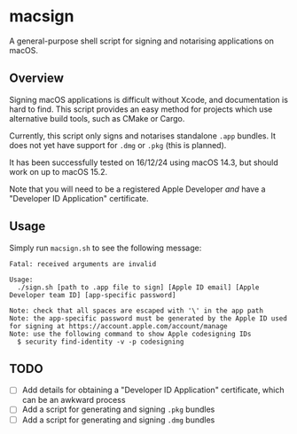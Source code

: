 # macsign

A general-purpose shell script for signing and notarising applications on macOS.

## Overview

Signing macOS applications is difficult without Xcode, and documentation is
hard to find. This script provides an easy method for projects which use
alternative build tools, such as CMake or Cargo.

Currently, this script only signs and notarises standalone `.app` bundles. It
does not yet have support for `.dmg` or `.pkg` (this is planned).

It has been successfully tested on 16/12/24 using macOS 14.3, but should work
on up to macOS 15.2.

Note that you will need to be a registered Apple Developer *and* have a
"Developer ID Application" certificate.

## Usage

Simply run `macsign.sh` to see the following message:

```
Fatal: received arguments are invalid

Usage:
  ./sign.sh [path to .app file to sign] [Apple ID email] [Apple Developer team ID] [app-specific password]

Note: check that all spaces are escaped with '\' in the app path
Note: the app-specific password must be generated by the Apple ID used for signing at https://account.apple.com/account/manage
Note: use the following command to show Apple codesigning IDs
  $ security find-identity -v -p codesigning
```

## TODO

- [ ] Add details for obtaining a "Developer ID Application" certificate, which
  can be an awkward process
- [ ] Add a script for generating and signing `.pkg` bundles
- [ ] Add a script for generating and signing `.dmg` bundles
